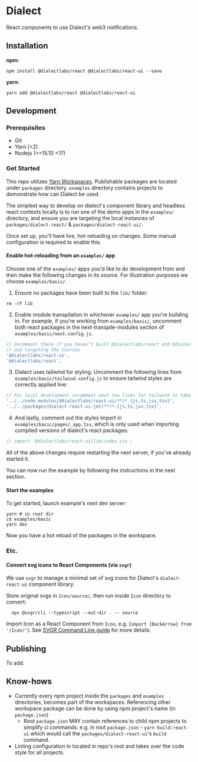 # Dialect

React components to use Dialect's web3 notifications.

## Installation

**npm:**

```shell
npm install @dialectlabs/react @dialectlabs/react-ui --save
```

**yarn:**

```shell
yarn add @dialectlabs/react @dialectlabs/react-ui
```

## Development

### Prerequisites

- Git
- Yarn (<2)
- Nodejs (>=15.10 <17)

### Get Started

This repo utilizes [Yarn Workspaces](https://classic.yarnpkg.com/lang/en/docs/workspaces/). Publishable packages are located under `packages` directory. `examples` directory contains projects to demonstrate how can Dialect be used.

The simplest way to develop on dialect's component library and headless react contexts locally is to run one of the demo apps in the `examples/` directory, and ensure you are targeting the local instances of `packages/dialect-react/` & `packages/dialect-react-ui/`.

Once set up, you'll have live, hot-reloading on changes. Some manual configuration is required to enable this.

#### Enable hot-reloading from an `examples/` app

Choose one of the `examples/` apps you'd like to do development from and then make the following changes in its source. For illustration purposes we choose `examples/basic/`.

1. Ensure no packages have been built to the `lib/` folder:

```shell
rm -rf lib
```

2. Enable module transpilation in whichever `examples/` app you're building in. For example, if you're working from `examples/basic/`, uncomment both react packages in the next-transpile-modules section of `examples/basic/next.config.js`.

```javascript
// Uncomment these if you haven't built @dialectlabs/react and @dialectlabs/react-ui packages
// and targeting the sources
'@dialectlabs/react-ui',
'@dialectlabs/react',
```

3. Dialect uses tailwind for styling. Uncomment the following lines from `examples/basic/tailwind.config.js` to ensure tailwind styles are correctly applied live:

```javascript
// For local development uncomment next two lines for tailwind to take into account workspace files too
'../../node_modules/@dialectlabs/react-ui/**/*.{js,ts,jsx,tsx}',
'../../packages/dialect-react-ui-jet/**/*.{js,ts,jsx,tsx}',
```

4. And lastly, comment out the styles import in `examples/basic/pages/_app.tsx`, which is only used when importing compiled versions of dialect's react packages:

```typescript
// import '@dialectlabs/react-ui/lib/index.css';
```

All of the above changes require restarting the next server, if you've already started it.

You can now run the example by following the instructions in the next section.

#### Start the examples

To get started, launch example's next dev server:

```shell
yarn # in root dir
cd examples/basic
yarn dev
```

Now you have a hot reload of the packages in the workspace.

### Etc.

#### Convert svg icons to React Components (via `svgr`)

We use `svgr` to manage a minimal set of svg icons for Dialect's `dialect-react-ui` component library.

Store original svgs in `Icon/source/`, then run inside `Icon` directory to convert:

```
  npx @svgr/cli --typescript --out-dir . -- source
```

Import Icon as a React Component from `Icon`, e.g. (`import {BackArrow} from '/Icon/'`). See [SVGR Command Line guide](https://react-svgr.com/docs/cli/) for more details.

## Publishing

To add.

## Know-hows

- Currently every npm project inside the `packages` and `examples` directories, becomes part of the workspaces. Referencing other workspace package can be done by using npm project's name (in `package.json`)
  - Root `package.json` MAY contain references to child npm projects to simplify ci commands: e.g. in root `package.json` - `yarn build:react-ui` which would call the `packages/dialect-react-ui`'s `build` command.
- Linting configuration in located in repo's root and takes over the code style for all projects.
